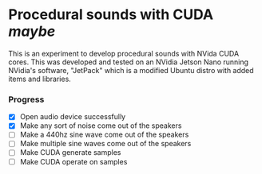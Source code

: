 # Procedural sounds with CUDA *maybe*

This is an experiment to develop procedural sounds with NVida CUDA cores. This was developed and tested on an NVidia Jetson Nano running NVidia's software, "JetPack" which is a modified Ubuntu distro with added items and libraries.

### Progress

- [x] Open audio device successfully
- [x] Make any sort of noise come out of the speakers
- [ ] Make a 440hz sine wave come out of the speakers
- [ ] Make multiple sine waves come out of the speakers
- [ ] Make CUDA generate samples
- [ ] Make CUDA operate on samples
